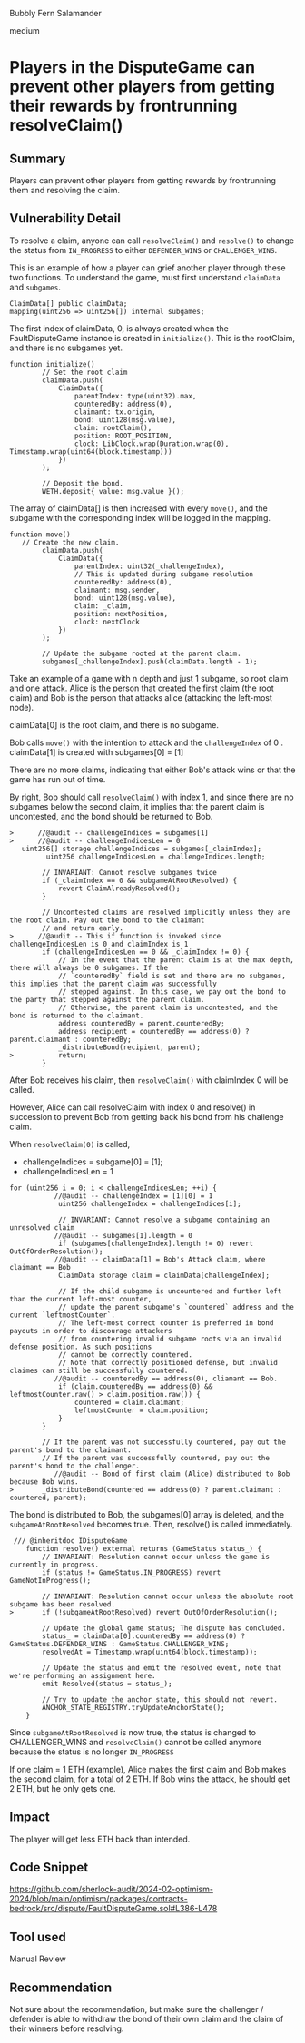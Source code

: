 Bubbly Fern Salamander

medium

# Players in the DisputeGame can prevent other players from getting their rewards by frontrunning resolveClaim()

## Summary

Players can prevent other players from getting rewards by frontrunning them and resolving the claim.

## Vulnerability Detail

To resolve a claim, anyone can call `resolveClaim()` and `resolve()` to change the status from `IN_PROGRESS` to either `DEFENDER_WINS` or `CHALLENGER_WINS`.

This is an example of how a player can grief another player through these two functions. To understand the game, must first understand `claimData` and `subgames`.

```solidity
ClaimData[] public claimData;
mapping(uint256 => uint256[]) internal subgames;
```

The first index of claimData, 0, is always created when the FaultDisputeGame instance is created in `initialize()`. This is the rootClaim, and there is no subgames yet.

```solidity
function initialize()
        // Set the root claim
        claimData.push(
            ClaimData({
                parentIndex: type(uint32).max,
                counteredBy: address(0),
                claimant: tx.origin,
                bond: uint128(msg.value),
                claim: rootClaim(),
                position: ROOT_POSITION,
                clock: LibClock.wrap(Duration.wrap(0), Timestamp.wrap(uint64(block.timestamp)))
            })
        );

        // Deposit the bond.
        WETH.deposit{ value: msg.value }();
```

The array of claimData[] is then increased with every `move()`, and the subgame with the corresponding index will be logged in the mapping.

```solidity
function move()
   // Create the new claim.
        claimData.push(
            ClaimData({
                parentIndex: uint32(_challengeIndex),
                // This is updated during subgame resolution
                counteredBy: address(0),
                claimant: msg.sender,
                bond: uint128(msg.value),
                claim: _claim,
                position: nextPosition,
                clock: nextClock
            })
        );

        // Update the subgame rooted at the parent claim.
        subgames[_challengeIndex].push(claimData.length - 1);
```

Take an example of a game with n depth and just 1 subgame, so root claim and one attack. Alice is the person that created the first claim (the root claim) and Bob is the person that attacks alice (attacking the left-most node).

claimData[0] is the root claim, and there is no subgame.

Bob calls `move()` with the intention to attack and the `challengeIndex` of 0 . claimData[1] is created with subgames[0] = [1]

There are no more claims, indicating that either Bob's attack wins or that the game has run out of time.

By right, Bob should call `resolveClaim()` with index 1, and since there are no subgames below the second claim, it implies that the parent claim is uncontested, and the bond should be returned to Bob.

```solidity
>      //@audit -- challengeIndices = subgames[1]
>      //@audit -- challengeIndicesLen = 0
   uint256[] storage challengeIndices = subgames[_claimIndex];
         uint256 challengeIndicesLen = challengeIndices.length;

        // INVARIANT: Cannot resolve subgames twice
        if (_claimIndex == 0 && subgameAtRootResolved) {
            revert ClaimAlreadyResolved();
        }

        // Uncontested claims are resolved implicitly unless they are the root claim. Pay out the bond to the claimant
        // and return early.
>      //@audit -- This if function is invoked since challengeIndicesLen is 0 and claimIndex is 1
        if (challengeIndicesLen == 0 && _claimIndex != 0) {
            // In the event that the parent claim is at the max depth, there will always be 0 subgames. If the
            // `counteredBy` field is set and there are no subgames, this implies that the parent claim was successfully
            // stepped against. In this case, we pay out the bond to the party that stepped against the parent claim.
            // Otherwise, the parent claim is uncontested, and the bond is returned to the claimant.
            address counteredBy = parent.counteredBy;
            address recipient = counteredBy == address(0) ? parent.claimant : counteredBy;
            _distributeBond(recipient, parent);
>           return;
        }
```

After Bob receives his claim, then `resolveClaim()` with claimIndex 0 will be called.

However, Alice can call resolveClaim with index 0 and resolve() in succession to prevent Bob from getting back his bond from his challenge claim.

When `resolveClaim(0)` is called, 

- challengeIndices = subgame[0] = [1];
- challengeIndicesLen = 1

```solidity
for (uint256 i = 0; i < challengeIndicesLen; ++i) {
           //@audit -- challengeIndex = [1][0] = 1
            uint256 challengeIndex = challengeIndices[i];

            // INVARIANT: Cannot resolve a subgame containing an unresolved claim
           //@audit -- subgames[1].length = 0
            if (subgames[challengeIndex].length != 0) revert OutOfOrderResolution();
           //@audit -- claimData[1] = Bob's Attack claim, where claimant == Bob
            ClaimData storage claim = claimData[challengeIndex];

            // If the child subgame is uncountered and further left than the current left-most counter,
            // update the parent subgame's `countered` address and the current `leftmostCounter`.
            // The left-most correct counter is preferred in bond payouts in order to discourage attackers
            // from countering invalid subgame roots via an invalid defense position. As such positions
            // cannot be correctly countered.
            // Note that correctly positioned defense, but invalid claimes can still be successfully countered.
           //@audit -- counteredBy == address(0), cliamant == Bob.
            if (claim.counteredBy == address(0) && leftmostCounter.raw() > claim.position.raw()) {
                countered = claim.claimant;
                leftmostCounter = claim.position;
            }
        }

        // If the parent was not successfully countered, pay out the parent's bond to the claimant.
        // If the parent was successfully countered, pay out the parent's bond to the challenger.
           //@audit -- Bond of first claim (Alice) distributed to Bob because Bob wins.
>       _distributeBond(countered == address(0) ? parent.claimant : countered, parent);

```

The bond is distributed to Bob, the subgames[0] array is deleted, and the `subgameAtRootResolved` becomes true. Then, resolve() is called immediately. 

```solidity
 /// @inheritdoc IDisputeGame
    function resolve() external returns (GameStatus status_) {
        // INVARIANT: Resolution cannot occur unless the game is currently in progress.
        if (status != GameStatus.IN_PROGRESS) revert GameNotInProgress();

        // INVARIANT: Resolution cannot occur unless the absolute root subgame has been resolved.
>       if (!subgameAtRootResolved) revert OutOfOrderResolution();

        // Update the global game status; The dispute has concluded.
        status_ = claimData[0].counteredBy == address(0) ? GameStatus.DEFENDER_WINS : GameStatus.CHALLENGER_WINS;
        resolvedAt = Timestamp.wrap(uint64(block.timestamp));

        // Update the status and emit the resolved event, note that we're performing an assignment here.
        emit Resolved(status = status_);

        // Try to update the anchor state, this should not revert.
        ANCHOR_STATE_REGISTRY.tryUpdateAnchorState();
    }
```

Since `subgameAtRootResolved` is now true, the status is changed to CHALLENGER_WINS and `resolveClaim()` cannot be called anymore because the status is no longer `IN_PROGRESS`

If one claim = 1 ETH (example), Alice makes the first claim and Bob makes the second claim, for a total of 2 ETH. If Bob wins the attack, he should get 2 ETH, but he only gets one.

## Impact

The player will get less ETH back than intended.

## Code Snippet

https://github.com/sherlock-audit/2024-02-optimism-2024/blob/main/optimism/packages/contracts-bedrock/src/dispute/FaultDisputeGame.sol#L386-L478

## Tool used

Manual Review

## Recommendation

Not sure about the recommendation, but make sure the challenger / defender is able to withdraw the bond of their own claim and the claim of their winners before resolving.